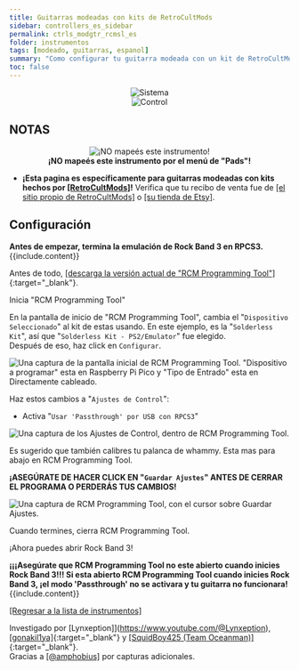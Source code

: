 ```yaml
---
title: Guitarras modeadas con kits de RetroCultMods
sidebar: controllers_es_sidebar
permalink: ctrls_modgtr_rcmsl_es
folder: instrumentos
tags: [modeado, guitarras, espanol]
summary: "Como configurar tu guitarra modeada con un kit de RetroCultMods en RPCS3."
toc: false
---
```


<div align="center"> <img src="https://rb3pc.milohax.org/images/instruments/plat/rcm.png" alt="Sistema" title="Sistema"></div>

<div align="center"> <img src="https://rb3pc.milohax.org/images/instruments/cont/rcmgtrs.png" alt="Control" title="Control"></div>

## NOTAS
<div align="center"> <img src="https://rb3pc.milohax.org/images/instruments/maps/rpcs3nomap.png" alt="¡NO mapeés este instrumento!" title="¡No uses Pads!"></div>
<div align="center"> <b>¡NO mapeés este instrumento por el menú de "Pads"!</b></div>

* **¡Esta pagina es específicamente para guitarras modeadas con kits hechos por [[RetroCultMods]](https://www.etsy.com/shop/RetroCultMods)!** Verifica que tu recibo de venta fue de [[el sitio propio de RetroCultMods]](https://shop.retrocultmods.com/) o [[su tienda de Etsy]](https://www.etsy.com/shop/RetroCultMods).

## Configuración

<div markdown="span" class="alert alert-info" role="alert"><i class="fa fa-info-circle"></i> <b>Antes de empezar, termina la emulación de Rock Band 3 en RPCS3.</b> {{include.content}}</div>

Antes de todo, [[descarga la versión actual de "RCM Programming Tool"]](https://retrocultmods.com/programming-tool/){:target="_blank"}.

Inicia "RCM Programming Tool"

En la pantalla de inicio de "RCM Programming Tool", cambia el "`Dispositivo Seleccionado`" al kit de estas usando. En este ejemplo, es la "`Solderless Kit`", así que "`Solderless Kit - PS2/Emulator`" fue elegido.  
Después de eso, haz click en `Configurar`.

![Una captura de la pantalla inicial de RCM Programming Tool. "Dispositivo a programar" esta en Raspberry Pi Pico y "Tipo de Entrado" esta en Directamente cableado.](https://rb3pc.milohax.org/images/instruments/xtra/san/seldevsles.png "RCM Programming Tool - Inicio")

Haz estos cambios a "`Ajustes de Control`":
* Activa "`Usar 'Passthrough' por USB con RPCS3`"

![Una captura de los Ajustes de Control, dentro de RCM Programming Tool.](https://rb3pc.milohax.org/images/instruments/xtra/san/consetes.png "RCM Programming Tool: Ajustes de Control")

Es sugerido que también calibres tu palanca de whammy. Esta mas para abajo en RCM Programming Tool.

**¡ASEGÚRATE DE HACER CLICK EN "`Guardar Ajustes`" ANTES DE CERRAR EL PROGRAMA O PERDERÁS TUS CAMBIOS!**

![Una captura de RCM Programming Tool, con el cursor sobre Guardar Ajustes.](https://rb3pc.milohax.org/images/instruments/xtra/san/savesles.png "RCM Programming Tool")

Cuando termines, cierra RCM Programming Tool.

¡Ahora puedes abrir Rock Band 3!

<div markdown="span" class="alert alert-danger" role="alert"><i class="fa fa-exclamation-circle"></i> <b>¡¡¡Asegúrate que RCM Programming Tool no este abierto cuando inicies Rock Band 3!!! Si esta abierto RCM Programming Tool cuando inicies Rock Band 3, ¡el modo 'Passthrough' no se activara y tu guitarra no funcionara! </b> {{include.content}}</div>

[[Regresar a la lista de instrumentos]](https://rb3pc.milohax.org/ctrls_es#lista-de-instrumentos)

Investigado por [Lynxeption]](https://www.youtube.com/@Lynxeption), [[gonakil1ya]](https://linktr.ee/Gonakil1ya){:target="_blank"} y [[SquidBoy425 (Team Oceanman)]](https://www.youtube.com/@teamOceanman343/videos){:target="_blank"}.  
Gracias a [[@amphobius]](https://twitter.com/amphobius) por capturas adicionales.